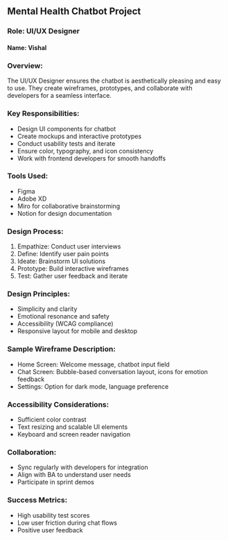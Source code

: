 

## Mental Health Chatbot Project
### Role: UI/UX Designer

#### Name: Vishal

### Overview:
The UI/UX Designer ensures the chatbot is aesthetically pleasing and easy to use. They create wireframes, prototypes, and collaborate with developers for a seamless interface.

### Key Responsibilities:
- Design UI components for chatbot
- Create mockups and interactive prototypes
- Conduct usability tests and iterate
- Ensure color, typography, and icon consistency
- Work with frontend developers for smooth handoffs

### Tools Used:
- Figma
- Adobe XD
- Miro for collaborative brainstorming
- Notion for design documentation

### Design Process:
1. Empathize: Conduct user interviews
2. Define: Identify user pain points
3. Ideate: Brainstorm UI solutions
4. Prototype: Build interactive wireframes
5. Test: Gather user feedback and iterate

### Design Principles:
- Simplicity and clarity
- Emotional resonance and safety
- Accessibility (WCAG compliance)
- Responsive layout for mobile and desktop

### Sample Wireframe Description:
- Home Screen: Welcome message, chatbot input field
- Chat Screen: Bubble-based conversation layout, icons for emotion feedback
- Settings: Option for dark mode, language preference

### Accessibility Considerations:
- Sufficient color contrast
- Text resizing and scalable UI elements
- Keyboard and screen reader navigation

### Collaboration:
- Sync regularly with developers for integration
- Align with BA to understand user needs
- Participate in sprint demos

### Success Metrics:
- High usability test scores
- Low user friction during chat flows
- Positive user feedback
